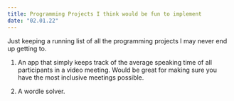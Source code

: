 ```yaml
---
title: Programming Projects I think would be fun to implement
date: "02.01.22"
---
```


Just keeping a running list of all the programming projects I may never end up getting to.

1. An app that simply keeps track of the average speaking time of all participants in
   a video meeting. Would be great for making sure you have the most inclusive meetings
   possible.

2. A wordle solver.
